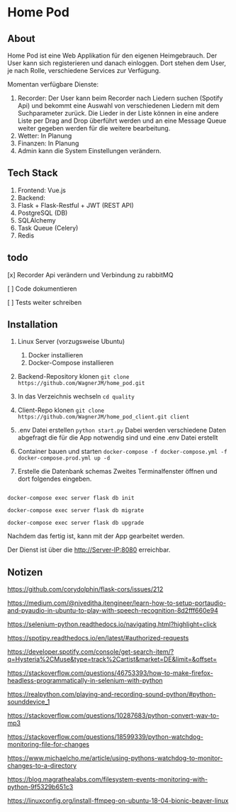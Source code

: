 # Home Pod

## About
Home Pod ist eine Web Applikation für den eigenen Heimgebrauch.
Der User kann sich registerieren und danach einloggen. Dort stehen dem User, je nach Rolle, verschiedene Services zur Verfügung.

Momentan verfügbare Dienste:
1. Recorder: Der User kann beim Recorder nach Liedern suchen (Spotify Api) und bekommt eine Auswahl von verschiedenen Liedern mit dem Suchparameter zurück. Die Lieder in der Liste können in eine andere Liste per Drag and Drop überführt werden und an eine Message Queue weiter gegeben werden für die weitere bearbeitung.
2. Wetter: In Planung
3. Finanzen: In Planung
4. Admin kann die System Einstellungen verändern.

## Tech Stack
1. Frontend: Vue.js
2. Backend:
  1. Flask + Flask-Restful + JWT (REST API)
  2. PostgreSQL (DB)
  3. SQLAlchemy
  4. Task Queue (Celery)
  5. Redis

## todo

[x] Recorder Api verändern und Verbindung zu rabbitMQ

[ ] Code dokumentieren

[ ] Tests weiter schreiben

## Installation

1. Linux Server (vorzugsweise Ubuntu)
    1. Docker installieren
    2. Docker-Compose installieren
2. Backend-Repository klonen
`git clone https://github.com/WagnerJM/home_pod.git`
3. In das Verzeichnis wechseln
`cd quality`
4. Client-Repo klonen
`git clone https://github.com/WagnerJM/home_pod_client.git client`
5. .env Datei erstellen
    `python start.py`
    Dabei werden verschiedene Daten abgefragt die für die App notwendig sind und eine .env Datei erstellt
6. Container bauen und starten
`docker-compose -f docker-compose.yml -f docker-compose.prod.yml up -d`

7. Erstelle die Datenbank schemas
Zweites Terminalfenster öffnen und  dort folgendes eingeben.

```docker

docker-compose exec server flask db init

docker-compose exec server flask db migrate

docker-compose exec server flask db upgrade

```

Nachdem das fertig ist, kann mit der App gearbeitet werden.

Der Dienst ist über die <http://Server-IP:8080> erreichbar.

## Notizen
https://github.com/corydolphin/flask-cors/issues/212

https://medium.com/@niveditha.itengineer/learn-how-to-setup-portaudio-and-pyaudio-in-ubuntu-to-play-with-speech-recognition-8d2fff660e94

https://selenium-python.readthedocs.io/navigating.html?highlight=click

https://spotipy.readthedocs.io/en/latest/#authorized-requests


https://developer.spotify.com/console/get-search-item/?q=Hysteria%2CMuse&type=track%2Cartist&market=DE&limit=&offset=

https://stackoverflow.com/questions/46753393/how-to-make-firefox-headless-programmatically-in-selenium-with-python

https://realpython.com/playing-and-recording-sound-python/#python-sounddevice_1

https://stackoverflow.com/questions/10287683/python-convert-wav-to-mp3

https://stackoverflow.com/questions/18599339/python-watchdog-monitoring-file-for-changes

https://www.michaelcho.me/article/using-pythons-watchdog-to-monitor-changes-to-a-directory

https://blog.magrathealabs.com/filesystem-events-monitoring-with-python-9f5329b651c3

https://linuxconfig.org/install-ffmpeg-on-ubuntu-18-04-bionic-beaver-linux
